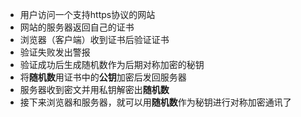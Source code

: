 -   用户访问一个支持https协议的网站
-   网站的服务器返回自己的证书
-   浏览器（客户端）收到证书后验证证书
-   验证失败发出警报
-   验证成功后生成随机数作为后期对称加密的秘钥
-   将**随机数**用证书中的**公钥**加密后发回服务器
-   服务器收到密文并用私钥解密出**随机数**
-   接下来浏览器和服务器，就可以用**随机数**作为秘钥进行对称加密通讯了

